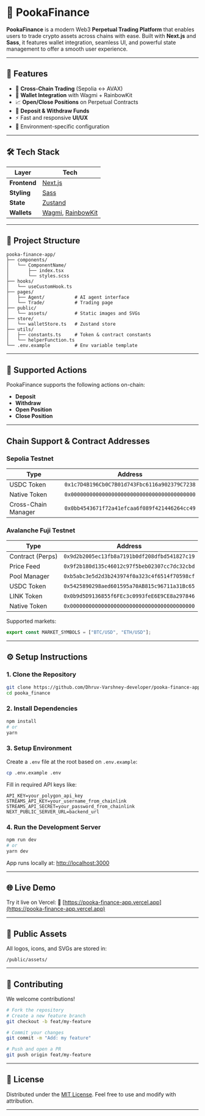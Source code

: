 # 🦊 PookaFinance

**PookaFinance** is a modern Web3 **Perpetual Trading Platform** that enables users to trade crypto assets across chains with ease. Built with **Next.js** and **Sass**, it features wallet integration, seamless UI, and powerful state management to offer a smooth user experience.

---

## 🚀 Features

* 🔄 **Cross-Chain Trading** (Sepolia ↔ AVAX)
* 💼 **Wallet Integration** with Wagmi + RainbowKit
* 📈 **Open/Close Positions** on Perpetual Contracts
* 💸 **Deposit & Withdraw Funds**
* ⚡️ Fast and responsive **UI/UX**
* 🔐 Environment-specific configuration

---

## 🛠️ Tech Stack

| Layer        | Tech                                                                  |
| ------------ | --------------------------------------------------------------------- |
| **Frontend** | [Next.js](https://nextjs.org/)                                        |
| **Styling**  | [Sass](https://sass-lang.com/)                                        |
| **State**    | [Zustand](https://github.com/pmndrs/zustand)                          |
| **Wallets**  | [Wagmi](https://wagmi.sh/), [RainbowKit](https://www.rainbowkit.com/) |

---

## 📁 Project Structure

```
pooka-finance-app/
├── components/
│   └── ComponentName/
│       ├── index.tsx
│       └── styles.scss
├── hooks/
│   └── useCustomHook.ts
├── pages/
│   ├── Agent/           # AI agent interface
│   └── Trade/           # Trading page
├── public/
│   └── assets/          # Static images and SVGs
├── store/
│   └── walletStore.ts   # Zustand store
├── utils/
│   ├── constants.ts     # Token & contract constants
│   └── helperFunction.ts
└── .env.example         # Env variable template
```

---

## 🔐 Supported Actions

PookaFinance supports the following actions on-chain:

* **Deposit**
* **Withdraw**
* **Open Position**
* **Close Position**

---

## Chain Support & Contract Addresses

### Sepolia Testnet

| Type                | Address                                      |
| ------------------- | -------------------------------------------- |
| USDC Token          | `0x1c7D4B196Cb0C7B01d743Fbc6116a902379C7238` |
| Native Token        | `0x0000000000000000000000000000000000000000` |
| Cross-Chain Manager | `0x0bb4543671f72a41efcaa6f089f421446264cc49` |

### Avalanche Fuji Testnet

| Type             | Address                                      |
| ---------------- | -------------------------------------------- |
| Contract (Perps) | `0x9d2b2005ec13fb8a7191b0df208dfbd541827c19` |
| Price Feed       | `0x9f2b180d135c46012c97f5beb02307cc7dc32cbd` |
| Pool Manager     | `0xb5abc3e5d2d3b243974f0a323c4f6514f70598cf` |
| USDC Token       | `0x5425890298aed601595a70AB815c96711a31Bc65` |
| LINK Token       | `0x0b9d5D9136855f6FEc3c0993feE6E9CE8a297846` |
| Native Token     | `0x0000000000000000000000000000000000000000` |

Supported markets:

```ts
export const MARKET_SYMBOLS = ["BTC/USD", "ETH/USD"];
```

---

## ⚙️ Setup Instructions

### 1. Clone the Repository

```bash
git clone https://github.com/Dhruv-Varshney-developer/pooka-finance-app.git
cd pooka_finance
```

### 2. Install Dependencies

```bash
npm install
# or
yarn
```

### 3. Setup Environment

Create a `.env` file at the root based on `.env.example`:

```bash
cp .env.example .env
```

Fill in required API keys like:

```
API_KEY=your_polygon_api_key
STREAMS_API_KEY=your_username_from_chainlink
STREAMS_API_SECRET=your_password_from_chainlink
NEXT_PUBLIC_SERVER_URL=backend_url
```

### 4. Run the Development Server

```bash
npm run dev
# or
yarn dev
```

App runs locally at: [http://localhost:3000](http://localhost:3000)

---

## 🌐 Live Demo

Try it live on Vercel:
🔗 [https://pooka-finance-app.vercel.app](https://pooka-finance-app.vercel.app)

---

## 📁 Public Assets

All logos, icons, and SVGs are stored in:

```
/public/assets/
```

---

## 🤝 Contributing

We welcome contributions!

```bash
# Fork the repository
# Create a new feature branch
git checkout -b feat/my-feature

# Commit your changes
git commit -m "Add: my feature"

# Push and open a PR
git push origin feat/my-feature
```

---

## 📄 License

Distributed under the [MIT License](./LICENSE).
Feel free to use and modify with attribution.

---
